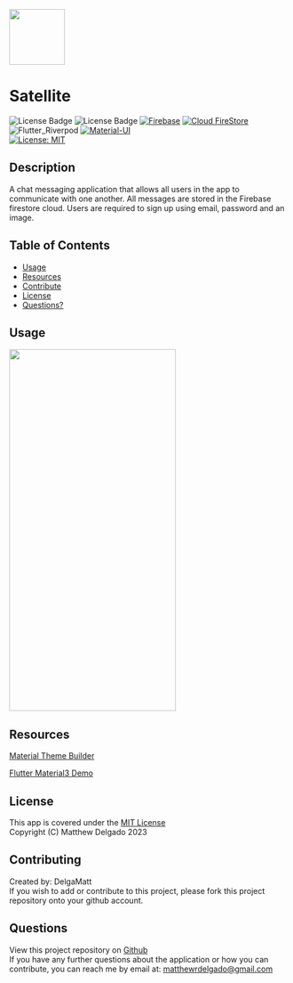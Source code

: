
<img src="https://github.com/DelgaMatt/Satellite-Chat-App/assets/115049801/1b1f09b9-57ad-4f82-bf62-3ff88d37ce71" width="100" height="100">

# Satellite
  ![License Badge](https://img.shields.io/badge/Flutter-02569B?style=flat&logo=flutter&logoColor=white)
  ![License Badge](https://img.shields.io/badge/Dart-0175C2?style=flat&logo=dart&logoColor=white)
  [![Firebase](https://img.shields.io/badge/Firebase-FFCA28?style=flat&logo=firebase&logoColor=black)](https://firebase.google.com/)
  [![Cloud FireStore](https://img.shields.io/badge/FireStore-FFCA28?style=flat&logo=firestore&logoColor=black)](https://firebase.google.com/)
  ![Flutter_Riverpod](https://img.shields.io/badge/Flutter_Riverpod-0.14.0-blue.svg)
  [![Material-UI](https://img.shields.io/badge/Material--UI-0081CB?style=flat&logo=material-ui&logoColor=white)](https://material-ui.com/)
  <br>
  [![License: MIT](https://img.shields.io/badge/License-MIT-yellow.svg)](https://opensource.org/licenses/MIT)

  ## Description
 A chat messaging application that allows all users in the app to communicate with one another. All messages are stored in the Firebase firestore cloud. Users are required to sign up using email, password and an image.

  ## Table of Contents
  - [Usage](#usage)
  - [Resources](#resources)
  - [Contribute](#contributing)
  - [License](#license)
  - [Questions?](#questions)

  ## Usage

  <img src="https://github.com/DelgaMatt/Satellite-Chat-App/assets/115049801/3dc33525-8247-4635-90a4-e958ec66b42a" width="300" height="650">


  ## Resources
  [Material Theme Builder](https://m3.material.io/theme-builder#/custom)
  <br>

  [Flutter Material3 Demo](https://flutter.github.io/samples/web/material_3_demo/)


  ## License
  This app is covered under the [MIT License](https://opensource.org/licenses/MIT)<br>
  Copyright (C) Matthew Delgado 2023
  ## Contributing
  Created by: DelgaMatt
  <br>
    If you wish to add or contribute to this project, please fork this project repository onto your github account.

  ## Questions
  View this project repository on [Github](https://github.com/DelgaMatt)<br>
  If you have any further questions about the application or how you can contribute, you can reach me by email at: matthewrdelgado@gmail.com